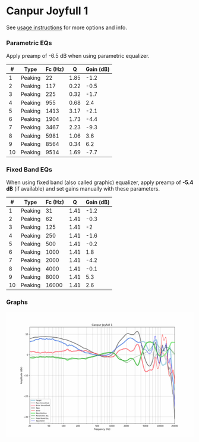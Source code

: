 # Canpur Joyfull 1
See [usage instructions](https://github.com/jaakkopasanen/AutoEq#usage) for more options and info.

### Parametric EQs
Apply preamp of -6.5 dB when using parametric equalizer.

|   # | Type    |   Fc (Hz) |    Q |   Gain (dB) |
|-----|---------|-----------|------|-------------|
|   1 | Peaking |        22 | 1.85 |        -1.2 |
|   2 | Peaking |       117 | 0.22 |        -0.5 |
|   3 | Peaking |       225 | 0.32 |        -1.7 |
|   4 | Peaking |       955 | 0.68 |         2.4 |
|   5 | Peaking |      1413 | 3.17 |        -2.1 |
|   6 | Peaking |      1904 | 1.73 |        -4.4 |
|   7 | Peaking |      3467 | 2.23 |        -9.3 |
|   8 | Peaking |      5981 | 1.06 |         3.6 |
|   9 | Peaking |      8564 | 0.34 |         6.2 |
|  10 | Peaking |      9514 | 1.69 |        -7.7 |

### Fixed Band EQs
When using fixed band (also called graphic) equalizer, apply preamp of **-5.4 dB** (if available) and set gains manually with these parameters.

|   # | Type    |   Fc (Hz) |    Q |   Gain (dB) |
|-----|---------|-----------|------|-------------|
|   1 | Peaking |        31 | 1.41 |        -1.2 |
|   2 | Peaking |        62 | 1.41 |        -0.3 |
|   3 | Peaking |       125 | 1.41 |        -2   |
|   4 | Peaking |       250 | 1.41 |        -1.6 |
|   5 | Peaking |       500 | 1.41 |        -0.2 |
|   6 | Peaking |      1000 | 1.41 |         1.8 |
|   7 | Peaking |      2000 | 1.41 |        -4.2 |
|   8 | Peaking |      4000 | 1.41 |        -0.1 |
|   9 | Peaking |      8000 | 1.41 |         5.3 |
|  10 | Peaking |     16000 | 1.41 |         2.6 |

### Graphs
![](./Canpur%20Joyfull%201.png)
